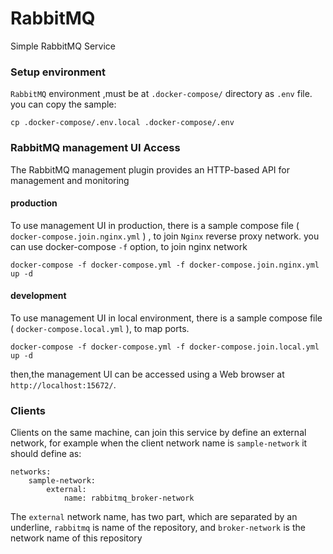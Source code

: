 # RabbitMQ
Simple RabbitMQ Service

### Setup environment

`RabbitMQ` environment ,must be at `.docker-compose/` directory as `.env` file. you can copy the sample:
```
cp .docker-compose/.env.local .docker-compose/.env
```

### RabbitMQ management UI Access

The RabbitMQ management plugin provides an HTTP-based API for management and monitoring


#### production
To use management UI in production, there is a sample compose file ( `docker-compose.join.nginx.yml` ) , to join `Nginx` reverse proxy network.
you can use docker-compose `-f` option, to join nginx network

```
docker-compose -f docker-compose.yml -f docker-compose.join.nginx.yml up -d
```

#### development
To use management UI in local environment, there is a sample compose file ( `docker-compose.local.yml` ), to map ports.

```
docker-compose -f docker-compose.yml -f docker-compose.join.local.yml up -d
```

then,the management UI can be accessed using a Web browser at `http://localhost:15672/`.

### Clients

Clients on the same machine, can join this service by define an external network,
for example when the client network name is `sample-network` it should define as:

```
networks:
    sample-network:
        external:
            name: rabbitmq_broker-network
```

The `external` network name, has two part, which are separated by an underline, `rabbitmq` is name of the repository, and `broker-network` is the network name of this repository
